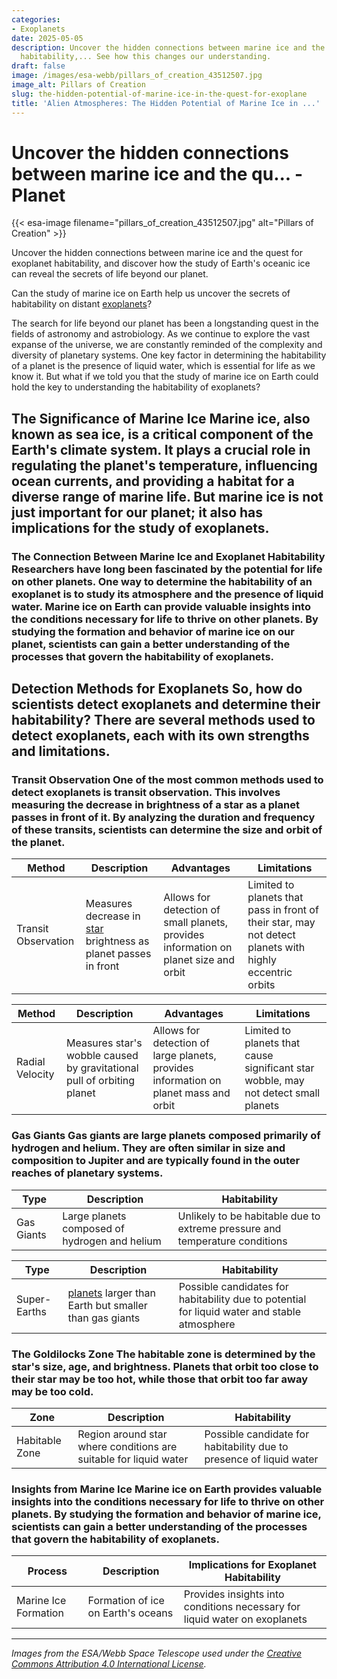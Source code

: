 ```yaml
---
categories:
- Exoplanets
date: 2025-05-05
description: Uncover the hidden connections between marine ice and the quest for exoplanet
  habitability,... See how this changes our understanding.
draft: false
image: /images/esa-webb/pillars_of_creation_43512507.jpg
image_alt: Pillars of Creation
slug: the-hidden-potential-of-marine-ice-in-the-quest-for-exoplane
title: 'Alien Atmospheres: The Hidden Potential of Marine Ice in ...'
---
```


# Uncover the hidden connections between marine ice and the qu... - Planet
{{< esa-image filename="pillars_of_creation_43512507.jpg" alt="Pillars of Creation" >}}



Uncover the hidden connections between marine ice and the quest for exoplanet habitability, and discover how the study of Earth's oceanic ice can reveal the secrets of life beyond our planet.

Can the study of marine ice on Earth help us uncover the secrets of habitability on distant [exoplanets](/blog/exoplanets-and-the-search-for-life-beyond-earth)?

 The search for life beyond our planet has been a longstanding quest in the fields of astronomy and astrobiology. As we continue to explore the vast expanse of the universe, we are constantly reminded of the complexity and diversity of planetary systems. One key factor in determining the habitability of a planet is the presence of liquid water, which is essential for life as we know it. But what if we told you that the study of marine ice on Earth could hold the key to understanding the habitability of exoplanets?

 ## The Significance of Marine Ice Marine ice, also known as sea ice, is a critical component of the Earth's climate system. It plays a crucial role in regulating the planet's temperature, influencing ocean currents, and providing a habitat for a diverse range of marine life. But marine ice is not just important for our planet; it also has implications for the study of exoplanets.

 ### The Connection Between Marine Ice and Exoplanet Habitability Researchers have long been fascinated by the potential for life on other planets. One way to determine the habitability of an exoplanet is to study its atmosphere and the presence of liquid water. Marine ice on Earth can provide valuable insights into the conditions necessary for life to thrive on other planets. By studying the formation and behavior of marine ice on our planet, scientists can gain a better understanding of the processes that govern the habitability of exoplanets.

 ## Detection Methods for Exoplanets So, how do scientists detect exoplanets and determine their habitability? There are several methods used to detect exoplanets, each with its own strengths and limitations.

 ### Transit Observation One of the most common methods used to detect exoplanets is transit observation. This involves measuring the decrease in brightness of a star as a planet passes in front of it. By analyzing the duration and frequency of these transits, scientists can determine the size and orbit of the planet.

 | **Method** | **Description** | **Advantages** | **Limitations** |
| --- | --- | --- | --- |
| Transit Observation | Measures decrease in [star](/blog/the-elusive-habitability-of-exoplanets) brightness as planet passes in front | Allows for detection of small planets, provides information on planet size and orbit | Limited to planets that pass in front of their star, may not detect planets with highly eccentric orbits | ### Radial Velocity Another method used to detect exoplanets is radial velocity. This involves measuring the star's subtle wobble caused by the gravitational pull of an orbiting planet. By analyzing the star's velocity curve, scientists can determine the mass and orbit of the planet.

 | **Method** | **Description** | **Advantages** | **Limitations** |
| --- | --- | --- | --- |
| Radial Velocity | Measures star's wobble caused by gravitational pull of orbiting planet | Allows for detection of large planets, provides information on planet mass and orbit | Limited to planets that cause significant star wobble, may not detect small planets | ## Planetary Classification Once an exoplanet is detected, scientists can classify it based on its size, composition, and orbital characteristics. There are several types of exoplanets, each with its own unique features and implications for habitability.

 ### Gas Giants Gas giants are large planets composed primarily of hydrogen and helium. They are often similar in size and composition to Jupiter and are typically found in the outer reaches of planetary systems.

 | **Type** | **Description** | **Habitability** |
| --- | --- | --- |
| Gas Giants | Large planets composed of hydrogen and helium | Unlikely to be habitable due to extreme pressure and temperature conditions | ### Super-Earths Super-Earths are planets that are larger than Earth but smaller than the gas giants. They are often composed of rock and metal and may have conditions suitable for life.

 | **Type** | **Description** | **Habitability** |
| --- | --- | --- |
| Super-Earths | [planets](/blog/exoplanets-and-the-quest-for-life-an-exploration-beyond-our-/solar-system/) larger than Earth but smaller than gas giants | Possible candidates for habitability due to potential for liquid water and stable atmosphere | ## Habitable Zones The habitable zone, also known as the "Goldilocks zone," is the region around a star where conditions are just right for liquid water to exist. This zone is critical for determining the habitability of an exoplanet.

 ### The Goldilocks Zone The habitable zone is determined by the star's size, age, and brightness. Planets that orbit too close to their star may be too hot, while those that orbit too far away may be too cold.

 | **Zone** | **Description** | **Habitability** |
| --- | --- | --- |
| Habitable Zone | Region around star where conditions are suitable for liquid water | Possible candidate for habitability due to presence of liquid water | ## The Role of Marine Ice in Exoplanet Habitability So, how does the study of marine ice on Earth relate to the habitability of exoplanets? By studying the formation and behavior of marine ice on our planet, scientists can gain a better understanding of the processes that govern the habitability of exoplanets.

 ### Insights from Marine Ice Marine ice on Earth provides valuable insights into the conditions necessary for life to thrive on other planets. By studying the formation and behavior of marine ice, scientists can gain a better understanding of the processes that govern the habitability of exoplanets.

 | **Process** | **Description** | **Implications for Exoplanet Habitability** |
| --- | --- | --- |
| Marine Ice Formation | Formation of ice on Earth's oceans | Provides insights into conditions necessary for liquid water on exoplanets | ## Conclusion The study of marine ice on Earth has far-reaching implications for the search for life beyond our planet. By studying the formation and behavior of marine ice, scientists can gain a better understanding of the processes that govern the habitability of exoplanets. As we continue to explore the vast expanse of the universe, the study of marine ice on Earth will remain a critical component of our quest to uncover the secrets of habitability on distant exoplanets.

---

*Images from the ESA/Webb Space Telescope used under the [Creative Commons Attribution 4.0 International License](https://creativecommons.org/licenses/by/4.0).*